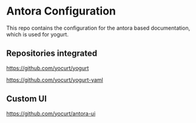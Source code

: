 # Antora Configuration

This repo contains the configuration for the antora based documentation, which is used for yogurt.

## Repositories integrated

https://github.com/yocurt/yogurt

https://github.com/yocurt/yogurt-yaml

## Custom UI

https://github.com/yocurt/antora-ui
